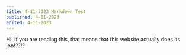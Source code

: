 ```yaml
---
title: 4-11-2023 Markdown Test
published: 4-11-2023
edited: 4-11-2023
---
```


Hi! If you are reading this, that means that this website actually does its job!??!?
